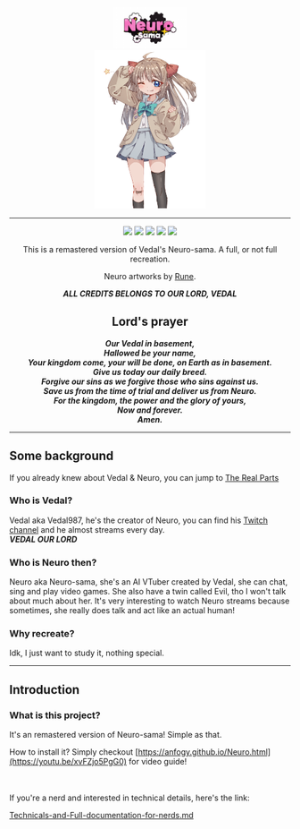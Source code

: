 <div align="center">
   <img width="130" src="images/Neuro_logo.png" alt="title"><br>
   <img width="200" src="images/Neuro_nya.PNG" alt="logo">
  
----

[![](https://img.shields.io/badge/Vedal-1.2k%20folowers-black?logo=github)](https://github.com/Vedal987)
[![](https://dcbadge.vercel.app/api/shield/789492161581416478?style=flat)](https://discord.com/users/789492161581416478)
[![](https://dcbadge.vercel.app/api/server/neurosama?style=flat)](https://discord.gg/neurosama)
![](https://img.shields.io/badge/Active_users-6-limegreen)
![](https://img.shields.io/badge/Test_build-failing-crimson)

<p>This is a remastered version of Vedal's Neuro-sama. A full, or not full recreation.</p>

Neuro artworks by [Rune](https://www.pixiv.net/users/25170019).

***ALL CREDITS BELONGS TO OUR LORD, VEDAL***
<br>
## Lord's prayer
***Our Vedal in basement,***<br>
***Hallowed be your name,***<br>
***Your kingdom come, your will be done, on Earth as in basement.***<br>
***Give us today our daily breed.***<br>
***Forgive our sins as we forgive those who sins against us.***<br>
***Save us from the time of trial and deliver us from Neuro.***<br>
***For the kingdom, the power and the glory of yours,***<br>
***Now and forever.***<br>
***Amen.***<br>
</div>

----

## Some background
If you already knew about Vedal & Neuro, you can jump to [The Real Parts](#Introduction)
### Who is Vedal?
Vedal aka Vedal987, he's the creator of Neuro, you can find his [Twitch channel](https://m.twitch.tv/vedal987/home) and he almost streams every day.<br>
***VEDAL OUR LORD***

### Who is Neuro then?
Neuro aka Neuro-sama, she's an AI VTuber created by Vedal, she can chat, sing and play video games. She also have a twin called Evil, tho I won't talk about much about her. It's very interesting to watch Neuro streams because sometimes, she really does talk and act like an actual human!

### Why recreate?
Idk, I just want to study it, nothing special.

----

## Introduction
### What is this project?
<p>It's an remastered version of Neuro-sama! Simple as that.</p>

How to install it? Simply checkout [https://anfogy.github.io/Neuro.html](https://youtu.be/xvFZjo5PgG0) for video guide!

<br><br>
If you're a nerd and interested in technical details, here's the link:<br>

[Technicals-and-Full-documentation-for-nerds.md](https://youtu.be/xvFZjo5PgG0)
